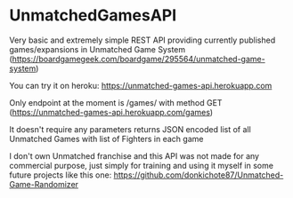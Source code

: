 # UnmatchedGamesAPI

Very basic and extremely simple REST API providing currently published games/expansions in Unmatched Game System
(https://boardgamegeek.com/boardgame/295564/unmatched-game-system)

You can try it on heroku:
https://unmatched-games-api.herokuapp.com

Only endpoint at the moment is /games/ with method GET
(https://unmatched-games-api.herokuapp.com/games)

It doesn't require any parameters returns JSON encoded list of all Unmatched Games with list of Fighters in each game

I don't own Unmatched franchise and this API was not made for any commercial purpose, just simply for training and using it myself in some future projects like this one: https://github.com/donkichote87/Unmatched-Game-Randomizer
